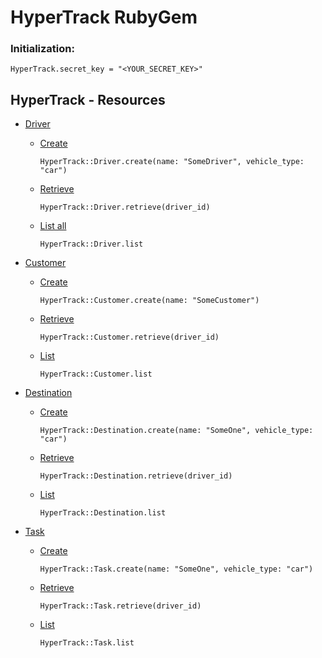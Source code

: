 # HyperTrack RubyGem

### Initialization:
`HyperTrack.secret_key = "<YOUR_SECRET_KEY>"`

## HyperTrack - Resources

- [Driver](http://docs.hypertrack.io/v2.0/docs/drivers)
  - [Create](http://docs.hypertrack.io/v2.0/docs/drivers#create-a-driver)

    `HyperTrack::Driver.create(name: "SomeDriver", vehicle_type: "car")`
    
  - [Retrieve](http://docs.hypertrack.io/v2.0/docs/drivers#retrieve-a-driver)

    `HyperTrack::Driver.retrieve(driver_id)`
  
  - [List all](http://docs.hypertrack.io/v2.0/docs/drivers#list-all-drivers)

    `HyperTrack::Driver.list`

- [Customer](http://docs.hypertrack.io/v2.0/docs/customers)
  - [Create](http://docs.hypertrack.io/v2.0/docs/customers#create-a-customer)

    `HyperTrack::Customer.create(name: "SomeCustomer")`
    
  - [Retrieve](http://docs.hypertrack.io/v2.0/docs/customers#retrieve-a-customer)

    `HyperTrack::Customer.retrieve(driver_id)`
  
  - [List](http://docs.hypertrack.io/v2.0/docs/customers#list-all-customers)

    `HyperTrack::Customer.list`

- [Destination](http://docs.hypertrack.io/v2.0/docs/destinations)
  - [Create](http://docs.hypertrack.io/v2.0/docs/destinations#create-a-destination)

    `HyperTrack::Destination.create(name: "SomeOne", vehicle_type: "car")`
    
  - [Retrieve](http://docs.hypertrack.io/v2.0/docs/destinations#retrieve-a-destination)

    `HyperTrack::Destination.retrieve(driver_id)`
  
  - [List](http://docs.hypertrack.io/v2.0/docs/destinations#list-all-destinations)

    `HyperTrack::Destination.list`

- [Task](http://docs.hypertrack.io/v2.0/docs/tasks)
  - [Create](http://docs.hypertrack.io/v2.0/docs/tasks#create-a-task)

    `HyperTrack::Task.create(name: "SomeOne", vehicle_type: "car")`
    
  - [Retrieve](http://docs.hypertrack.io/v2.0/docs/tasks#retrieve-a-task)

    `HyperTrack::Task.retrieve(driver_id)`
  
  - [List](http://docs.hypertrack.io/v2.0/docs/tasks#list-all-tasks)

    `HyperTrack::Task.list`
